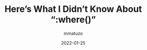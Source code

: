 ---
author: mmatuzo
date: 2022-01-25
tags:
  - css
  - selectors
target_url: https://www.matuzo.at/blog/2022/heres-what-i-didnt-know-about-where/
title: "Here’s What I Didn’t Know About “:where()”"
---